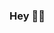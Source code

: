 ### Hey 👋🏼

<!--
**YaellePlumail/YaellePlumail** is a ✨ _special_ ✨ repository because its `README.md` (this file) appears on your GitHub profile.


- 🌱 I’m currently learning Digital Campus Nantes
